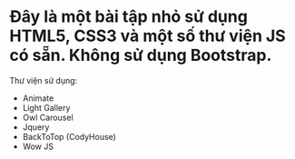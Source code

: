 # Đây là một bài tập nhỏ sử dụng HTML5, CSS3 và một số thư viện JS có sẵn. Không sử dụng Bootstrap.

Thư viện sử dụng:
+ Animate
+ Light Gallery
+ Owl Carousel
+ Jquery
+ BackToTop (CodyHouse)
+ Wow JS
